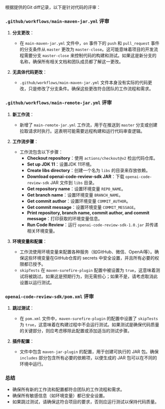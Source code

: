 根据提供的Git diff记录，以下是针对代码的评审：

### `.github/workflows/main-maven-jar.yml` 评审

1. **分支更改**：
   - 在 `main-maven-jar.yml` 文件中，`on` 事件下的 `push` 和 `pull_request` 事件的分支条件从 `master` 更改为 `master-close`。这可能意味着项目的开发流程需要分支 `master-close` 来控制代码的构建和测试。如果这是新分支的名称，确保所有相关文档和团队成员都了解这一更改。

2. **无具体代码更改**：
   - `.github/workflows/main-maven-jar.yml` 文件本身没有实际的代码更改，只是修改了分支条件。确保这些更改符合团队的工作流程和需求。

### `.github/workflows/main-remote-jar.yml` 评审

1. **新工作流**：
   - 新增了 `main-remote-jar.yml` 工作流，用于在推送到 `master` 分支或创建拉取请求时执行。这表明可能需要远程构建和运行代码审查逻辑。

2. **工作流步骤**：
   - 工作流包含以下步骤：
     - **Checkout repository**：使用 `actions/checkout@v2` 检出代码仓库。
     - **Set up JDK 11**：设置JDK 11环境。
     - **Create libs directory**：创建一个名为 `libs` 的目录来存放依赖。
     - **Download openai-code-review-sdk JAR**：下载 `openai-code-review-sdk` JAR 文件到 `libs` 目录。
     - **Get repository name**：设置环境变量 `REPO_NAME`。
     - **Get branch name**：设置环境变量 `BRANCH_NAME`。
     - **Get commit author**：设置环境变量 `COMMIT_AUTHOR`。
     - **Get commit message**：设置环境变量 `COMMIT_MESSAGE`。
     - **Print repository, branch name, commit author, and commit message**：打印获取的环境变量信息。
     - **Run Code Review**：运行 `openai-code-review-sdk-1.0.jar` 并传递相关环境变量。

3. **环境变量和配置**：
   - 工作流使用环境变量来配置各种服务（如GitHub、微信、OpenAi等）。确保这些环境变量在GitHub仓库的 secrets 中安全设置，并且所有必要的权限都已授予。
   - `skipTests` 在 `maven-surefire-plugin` 配置中被设置为 `true`，这意味着测试将被跳过。如果这是预期行为，则无需担心；如果不是，请考虑取消此设置以运行测试。

### `openai-code-review-sdk/pom.xml` 评审

1. **跳过测试**：
   - 在 `pom.xml` 文件中，`maven-surefire-plugin` 的配置中设置了 `skipTests` 为 `true`，这意味着在构建过程中不会运行测试。如果测试是确保代码质量的关键部分，则应考虑移除此配置或添加适当的测试步骤。

2. **插件配置**：
   - 文件中包含 `maven-jar-plugin` 的配置，用于创建可执行的 JAR 包。确保 `includes` 部分包含所有必要的依赖项，以便生成的 JAR 包可以在不同的环境中运行。

### 总结

- 确保所有新的工作流和配置都符合团队的工作流程和需求。
- 确保所有敏感信息（如环境变量）都已安全设置。
- 如果跳过测试，请确保这符合项目的要求，否则应运行测试以保持代码质量。